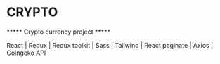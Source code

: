 # CRYPTO
***** Crypto currency project *****

React | Redux | Redux toolkit | Sass | Tailwind | React paginate | Axios | Coingeko API

